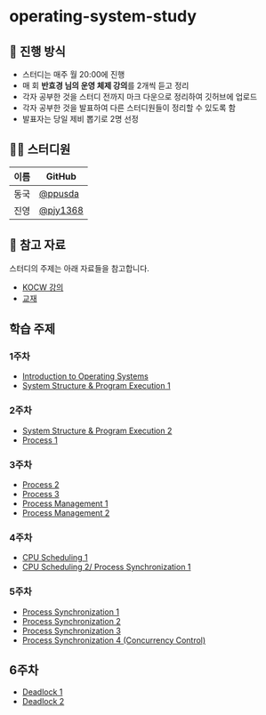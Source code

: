 # operating-system-study
## 🌳 진행 방식  
- 스터디는 매주 월 20:00에 진행  
- 매 회 **반효경 님의 운영 체제 강의**를 2개씩 듣고 정리   
- 각자 공부한 것을 스터디 전까지 마크 다운으로 정리하여 깃허브에 업로드  
- 각자 공부한 것을 발표하여 다른 스터디원들이 정리할 수 있도록 함  
- 발표자는 당일 제비 뽑기로 2명 선정

## 👨‍💻  스터디원
| 이름   | GitHub                                         |
| ---- | ---------------------------------------------- |
| 동국 | [@ppusda](https://github.com/ppusda)|
| 진영 | [@pjy1368](https://github.com/pjy1368) |

## 📌 참고 자료
스터디의 주제는 아래 자료들을 참고합니다.
- [KOCW 강의](http://www.kocw.or.kr/home/cview.do?mty=p&kemId=1046323)
- [교재](http://www.kyobobook.co.kr/product/detailViewKor.laf?ejkGb=KOR&mallGb=KOR&barcode=9791158903589)

## 학습 주제
### 1주차
- [Introduction to Operating Systems](https://core.ewha.ac.kr/publicview/C0101020140307151724641842?vmode=f)
- [System Structure & Program Execution 1](https://core.ewha.ac.kr/publicview/C0101020140311132925816476?vmode=f)

### 2주차
- [System Structure & Program Execution 2](https://core.ewha.ac.kr/publicview/C0101020140314151238067290?vmode=f)
- [Process 1](https://core.ewha.ac.kr/publicview/C0101020140318134023355997?vmode=f)

### 3주차
- [Process 2](https://core.ewha.ac.kr/publicview/C0101020140321141759959993?vmode=f)
- [Process 3](https://core.ewha.ac.kr/publicview/C0101020140321143516139010?vmode=f)
- [Process Management 1](https://core.ewha.ac.kr/publicview/C0101020140321144554159683?vmode=f)
- [Process Management 2](https://core.ewha.ac.kr/publicview/C0101020140325134428879622?vmode=f)

### 4주차
- [CPU Scheduling 1](https://core.ewha.ac.kr/publicview/C0101020140328151311578473?vmode=f)
- [CPU Scheduling 2/ Process Synchronization 1](https://core.ewha.ac.kr/publicview/C0101020140401134252676046?vmode=f)

### 5주차
- [Process Synchronization 1](https://core.ewha.ac.kr/publicview/C0101020140404144354492628?vmode=f)
- [Process Synchronization 2](https://core.ewha.ac.kr/publicview/C0101020140404151340260748?vmode=f)
- [Process Synchronization 3](https://core.ewha.ac.kr/publicview/C0101020140408134626290222?vmode=f)
- [Process Synchronization 4 (Concurrency Control)](https://core.ewha.ac.kr/publicview/C0101020140411143154161543?vmode=f)

## 6주차
- [Deadlock 1](https://core.ewha.ac.kr/publicview/C0101020140411151510275738?vmode=f)
- [Deadlock 2](https://core.ewha.ac.kr/publicview/C0101020140415131030840772?vmode=f)
